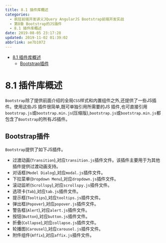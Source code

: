 ```yaml
---
title: 8.1 插件库概述
categories: 
  - 疯狂前端开发讲义JQuery AngularJS Bootstrap前端开发实战
  - 第8章 Bootstrap的JS插件
  - 8.1 插件库概述
date: 2019-08-05 23:17:28
updated: 2019-11-02 01:39:02
abbrlink: ae7b1072
---
```

- [8.1 插件库概述](/ReadingNotes/ae7b1072/#8-1-插件库概述)
    - [Bootstrap插件](/ReadingNotes/ae7b1072/#Bootstrap插件)

<!--more-->
<script src="https://cdn.bootcss.com/jquery/3.4.0/jquery.slim.min.js"></script>
<script>$(document).ready(function () {$(".post-body > ul:nth-child(1)").hide();});</script>

<!--end-->
<!--SSTStart-->
# 8.1 插件库概述 #
`Bootstrap`除了提供前面介绍的全局`CSS`样式和内置组件之外,还提供了一些JS插件。使用这些JS 插件很简单,既可单独引用所需要的JS 插件,也可直接引用`bootstrap.js`或`bootstrap.min.js`(压缩版),`bootstrap.js`或`bootstrap.min.js`都包含了`Bootstrap`的所有JS插件。
## Bootstrap插件 ##
`Bootstrap`提供了如下JS插件。
- 过渡动画(`Transition`),对应`transition.js`插件文件。该插件主要用于为其他插件提供过渡动画支持。
- 对话框(`Model Dialog`),对应`modal.js`插件文件。
- 下拉菜单(`Dropdown Menu`),对应`dropdown.js`插件文件。
- 滚动监听(`Scrollspy`),对应`scrollspy.js`插件文件。
- 选项卡(`Tab`),对应`tab.js`插件文件。
- 提示框(`Tooltips`),对应`tooltips.js`插件文件。
- 弹出框(`Popover`),对应`popover.js`插件文件。
- 警告框(`Alert`),对应`alert.js`插件文件。
- 按钮(`Button`),对应`button.js`插件文件。
- 折叠(`Collapse`),对应`collapse.js`插件文件。
- 轮播图(`Carousel`),对应`carousel.js`插件文件。
- 附件组件(`Affix`),对应`affix.js`插件文件。

<!--SSTStop-->
